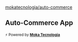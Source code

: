 [mokatecnologia/auto-commerce](https://github.com/mokatecnologia/auto-commerce)

## Auto-Commerce App

<sub>⚡️ Powered by [**Moka Tecnologia**](https://github.com/mokatecnologia)</sub>
